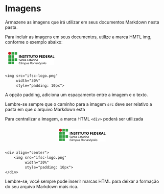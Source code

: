 # Imagens

Armazene as imagens que irá utilizar em seus documentos Markdown nesta pasta.

Para incluir as imagens em seus documentos, utilize a marca HMTL img, conforme o
exemplo abaixo:

<img src="ifsc-logo.png" 
     width="30%" 
     style="padding: 10px">

```
<img src="ifsc-logo.png" 
     width="30%" 
     style="padding: 10px">
```

A opção padding, adiciona um espaçamento entre a imagem e o texto.

Lembre-se sempre que o caminho para a imagem ```src``` deve ser relativo a pasta em que o arquivo Markdown esta

Para centralizar a imagem, a marca HTML ```<div>``` poderá ser utilizada

<div align="center">
    <img src="ifsc-logo.png" 
         width="30%" 
         style="padding: 10px">
</div>

```
<div align="center">
    <img src="ifsc-logo.png" 
         width="30%" 
         style="padding: 10px">
</div>
```

Lembre-se, você sempre pode inserir marcas HTML para deixar a formação do seu arquivo Markdown mais rica.

